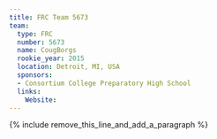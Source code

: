 ```yaml
---
title: FRC Team 5673
team:
  type: FRC
  number: 5673
  name: CougBorgs
  rookie_year: 2015
  location: Detroit, MI, USA
  sponsors:
  - Consortium College Preparatory High School
  links:
    Website:
---
```


{% include remove_this_line_and_add_a_paragraph %}